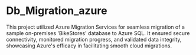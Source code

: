 # Db_Migration_azure
This project utilized Azure Migration Services for seamless migration of a sample on-premises 'BikeStores' database to Azure SQL. It ensured secure connectivity, monitored migration progress, and validated data integrity, showcasing Azure's efficacy in facilitating smooth cloud migrations.
